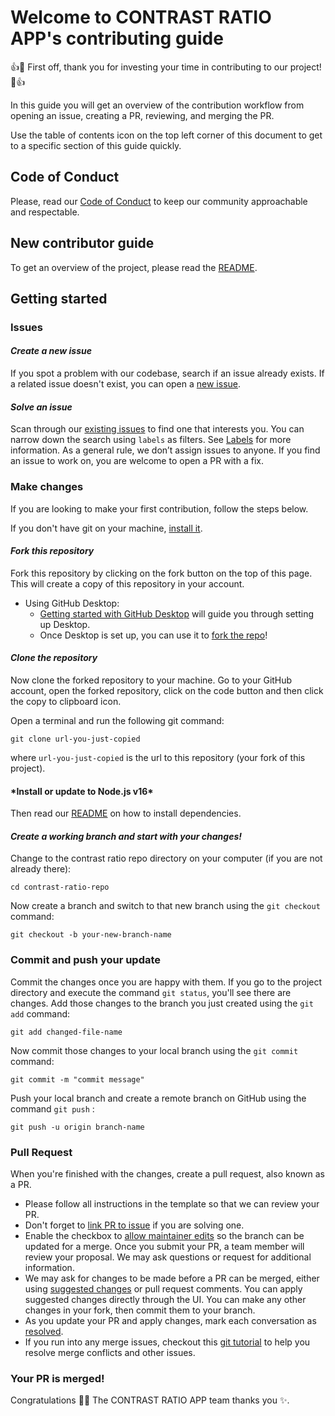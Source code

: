 # Welcome to CONTRAST RATIO APP's contributing guide

:+1::tada: First off, thank you for investing your time in contributing to our project! :tada::+1:

In this guide you will get an overview of the contribution workflow from opening an issue, creating a PR, reviewing, and merging the PR.

Use the table of contents icon on the top left corner of this document to get to a specific section of this guide quickly.

## Code of Conduct

Please, read our [Code of Conduct](./CODE_OF_CONDUCT.md) to keep our community approachable and respectable.

## New contributor guide

To get an overview of the project, please read the [README](./README.md).

## Getting started

### Issues

#### _Create a new issue_

If you spot a problem with our codebase, search if an issue already exists. If a related issue doesn't exist, you can open a [new issue](https://github.com/DBenMoshe/contrast-ratio-repo/issues/new).

#### _Solve an issue_

Scan through our [existing issues](https://github.com/DBenMoshe/contrast-ratio-repo/issues) to find one that interests you. You can narrow down the search using `labels` as filters. See [Labels](https://github.com/DBenMoshe/contrast-ratio-repo/labels) for more information. As a general rule, we don’t assign issues to anyone. If you find an issue to work on, you are welcome to open a PR with a fix.

### Make changes

If you are looking to make your first contribution, follow the steps below.

If you don't have git on your machine, [install it](https://help.github.com/articles/set-up-git/).

#### _Fork this repository_

Fork this repository by clicking on the fork button on the top of this page.
This will create a copy of this repository in your account.

- Using GitHub Desktop:
  - [Getting started with GitHub Desktop](https://docs.github.com/en/desktop/installing-and-configuring-github-desktop/getting-started-with-github-desktop) will guide you through setting up Desktop.
  - Once Desktop is set up, you can use it to [fork the repo](https://docs.github.com/en/desktop/contributing-and-collaborating-using-github-desktop/cloning-and-forking-repositories-from-github-desktop)!

#### _Clone the repository_

Now clone the forked repository to your machine. Go to your GitHub account, open the forked repository, click on the code button and then click the copy to clipboard icon.

Open a terminal and run the following git command:

```
git clone url-you-just-copied
```

where `url-you-just-copied` is the url to this repository (your fork of this project).

#### \*Install or update to **Node.js v16\***

Then read our [README](./README.md) on how to install dependencies.

#### _Create a working branch and start with your changes!_

Change to the contrast ratio repo directory on your computer (if you are not already there):

```
cd contrast-ratio-repo
```

Now create a branch and switch to that new branch using the `git checkout` command:

```
git checkout -b your-new-branch-name
```

### Commit and push your update

Commit the changes once you are happy with them.
If you go to the project directory and execute the command `git status`, you'll see there are changes.
Add those changes to the branch you just created using the `git add` command:

```
git add changed-file-name
```

Now commit those changes to your local branch using the `git commit` command:

```
git commit -m "commit message"
```

Push your local branch and create a remote branch on GitHub using the command `git push` :

```
git push -u origin branch-name
```

### Pull Request

When you're finished with the changes, create a pull request, also known as a PR.

- Please follow all instructions in the template so that we can review your PR.
- Don't forget to [link PR to issue](https://docs.github.com/en/issues/tracking-your-work-with-issues/linking-a-pull-request-to-an-issue) if you are solving one.
- Enable the checkbox to [allow maintainer edits](https://docs.github.com/en/github/collaborating-with-issues-and-pull-requests/allowing-changes-to-a-pull-request-branch-created-from-a-fork) so the branch can be updated for a merge.
  Once you submit your PR, a team member will review your proposal. We may ask questions or request for additional information.
- We may ask for changes to be made before a PR can be merged, either using [suggested changes](https://docs.github.com/en/github/collaborating-with-issues-and-pull-requests/incorporating-feedback-in-your-pull-request) or pull request comments. You can apply suggested changes directly through the UI. You can make any other changes in your fork, then commit them to your branch.
- As you update your PR and apply changes, mark each conversation as [resolved](https://docs.github.com/en/github/collaborating-with-issues-and-pull-requests/commenting-on-a-pull-request#resolving-conversations).
- If you run into any merge issues, checkout this [git tutorial](https://github.com/skills/resolve-merge-conflicts) to help you resolve merge conflicts and other issues.

### Your PR is merged!

Congratulations :tada::tada: The CONTRAST RATIO APP team thanks you :sparkles:.

<!-- Once your PR is merged, your contributions will be publicly visible on the [CONTRAST RATIO APP](#). -->
